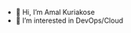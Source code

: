 - 👋 Hi, I’m Amal Kuriakose
- 👀 I’m interested in DevOps/Cloud

<!---
amalkuriakose/amalkuriakose is a ✨ special ✨ repository because its `README.md` (this file) appears on your GitHub profile.
You can click the Preview link to take a look at your changes.
--->
